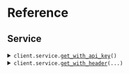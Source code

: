 # Reference
## Service
<details><summary><code>client.service.<a href="src/seed/service/client.py">get_with_api_key</a>()</code></summary>
<dl>
<dd>

#### 📝 Description

<dl>
<dd>

<dl>
<dd>

GET request with custom api key
</dd>
</dl>
</dd>
</dl>

#### 🔌 Usage

<dl>
<dd>

<dl>
<dd>

```python
from seed import SeedAuthEnvironmentVariables
client = SeedAuthEnvironmentVariables(x_another_header="YOUR_X_ANOTHER_HEADER", api_key="YOUR_API_KEY", base_url="https://yourhost.com/path/to/api", )
client.service.get_with_api_key()

```
</dd>
</dl>
</dd>
</dl>

#### ⚙️ Parameters

<dl>
<dd>

<dl>
<dd>

**request_options:** `typing.Optional[RequestOptions]` — Request-specific configuration.
    
</dd>
</dl>
</dd>
</dl>


</dd>
</dl>
</details>

<details><summary><code>client.service.<a href="src/seed/service/client.py">get_with_header</a>(...)</code></summary>
<dl>
<dd>

#### 📝 Description

<dl>
<dd>

<dl>
<dd>

GET request with custom api key
</dd>
</dl>
</dd>
</dl>

#### 🔌 Usage

<dl>
<dd>

<dl>
<dd>

```python
from seed import SeedAuthEnvironmentVariables
client = SeedAuthEnvironmentVariables(x_another_header="YOUR_X_ANOTHER_HEADER", api_key="YOUR_API_KEY", base_url="https://yourhost.com/path/to/api", )
client.service.get_with_header(x_endpoint_header='X-Endpoint-Header', )

```
</dd>
</dl>
</dd>
</dl>

#### ⚙️ Parameters

<dl>
<dd>

<dl>
<dd>

**x_endpoint_header:** `typing.Optional[str]` — Specifies the endpoint key.
    
</dd>
</dl>

<dl>
<dd>

**request_options:** `typing.Optional[RequestOptions]` — Request-specific configuration.
    
</dd>
</dl>
</dd>
</dl>


</dd>
</dl>
</details>

